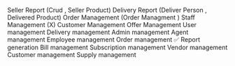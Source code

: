 Seller Report (Crud , Seller Product)
Delivery Report (Deliver Person , Delivered Product)
Order Management (Order Managment  )
Staff Management (X)
Customer Management
Offer Management
User management
Delivery management
Admin management
Agent management
Employee management
Order management ✅
Report generation
Bill management
Subscription management
Vendor management
Customer management
Supply management